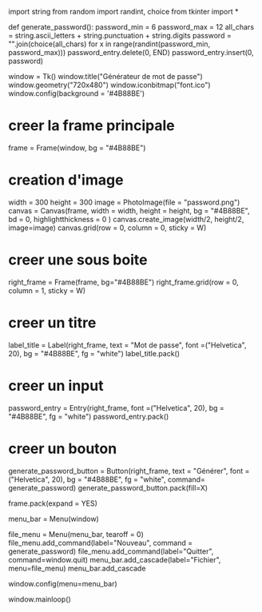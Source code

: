 import string
from random import randint, choice
from tkinter import *

def generate_password():
    password_min = 6
    password_max = 12
    all_chars = string.ascii_letters + string.punctuation + string.digits
    password = "".join(choice(all_chars) for x in range(randint(password_min, password_max)))
    password_entry.delete(0, END)
    password_entry.insert(0, password)

window = Tk()
window.title("Générateur de mot de passe")
window.geometry("720x480")
window.iconbitmap("font.ico")
window.config(background = '#4B88BE')

# creer la frame principale
frame = Frame(window, bg = "#4B88BE")

# creation d'image
width = 300
height = 300
image = PhotoImage(file = "password.png")
canvas = Canvas(frame, width = width, height = height, bg = "#4B88BE", bd = 0, highlightthickness = 0 )
canvas.create_image(width/2, height/2, image=image)
canvas.grid(row = 0, column = 0, sticky = W)

# creer une sous boite
right_frame = Frame(frame, bg="#4B88BE")
right_frame.grid(row = 0, column = 1, sticky = W)

# creer un titre
label_title = Label(right_frame, text = "Mot de passe", font =("Helvetica", 20), bg = "#4B88BE", fg = "white")
label_title.pack()

# creer un input
password_entry = Entry(right_frame, font =("Helvetica", 20), bg = "#4B88BE", fg = "white")
password_entry.pack()

# creer un bouton
generate_password_button = Button(right_frame, text = "Générer", font =("Helvetica", 20), bg = "#4B88BE", fg = "white", command= generate_password)
generate_password_button.pack(fill=X)


frame.pack(expand = YES)

menu_bar = Menu(window)

file_menu = Menu(menu_bar, tearoff = 0)
file_menu.add_command(label="Nouveau", command = generate_password)
file_menu.add_command(label="Quitter", command=window.quit)
menu_bar.add_cascade(label="Fichier", menu=file_menu)
menu_bar.add_cascade

window.config(menu=menu_bar)



window.mainloop()
